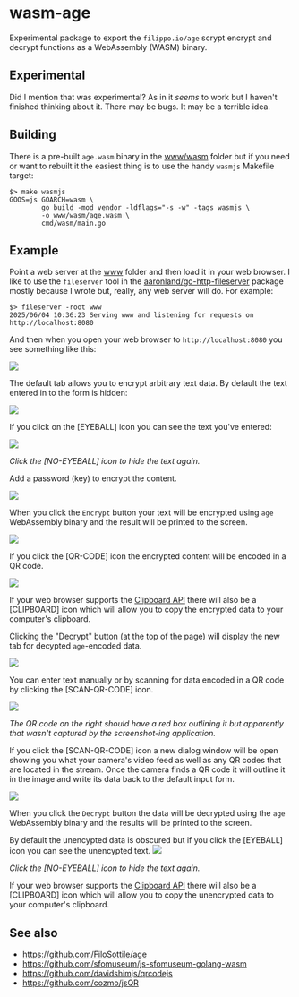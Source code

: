 # wasm-age

Experimental package to export the `filippo.io/age` scrypt encrypt and decrypt functions as a WebAssembly (WASM) binary.

## Experimental

Did I mention that was experimental? As in it _seems_ to work but I haven't finished thinking about it. There may be bugs. It may be a terrible idea.

## Building

There is a pre-built `age.wasm` binary in the [www/wasm](www/wasm) folder but if you need or want to rebuilt it the easiest thing is to use the handy `wasmjs` Makefile target:

```
$> make wasmjs
GOOS=js GOARCH=wasm \
		go build -mod vendor -ldflags="-s -w" -tags wasmjs \
		-o www/wasm/age.wasm \
		cmd/wasm/main.go
```		

## Example

Point a web server at the [www](www) folder and then load it in your web browser. I like to use the `fileserver` tool in the [aaronland/go-http-fileserver]() package mostly because I wrote but, really, any web server will do. For example:

```
$> fileserver -root www
2025/06/04 10:36:23 Serving www and listening for requests on http://localhost:8080
```

And then when you open your web browser to `http://localhost:8080` you see something like this:

![](docs/images/wasm-age-launch.png)

The default tab allows you to encrypt arbitrary text data. By default the text entered in to the form is hidden:

![](docs/images/wasm-age-encrypt-hidden.png)

If you click on the [EYEBALL] icon you can see the text you've entered:

![](docs/images/wasm-age-encrypt-plaintext.png)

_Click the [NO-EYEBALL] icon to hide the text again._

Add a password (key) to encrypt the content.

![](docs/images/wasm-age-encrypt-key.png)

When you click the `Encrypt` button your text will be encrypted using `age` WebAssembly binary and the result will be printed to the screen.

![](docs/images/wasm-age-encrypted.png)

If you click the [QR-CODE] icon the encrypted content will be encoded in a QR code.

![](docs/images/wasm-age-encrypted-qr.png)

If your web browser supports the [Clipboard API](https://developer.mozilla.org/en-US/docs/Web/API/Clipboard) there will also be a [CLIPBOARD] icon which will allow you to copy the encrypted data to your computer's clipboard.

Clicking the "Decrypt" button (at the top of the page) will display the new tab for decypted `age`-encoded data.

![](docs/images/wasm-age-decrypt.png)

You can enter text manually or by scanning for data encoded in a QR code by clicking the [SCAN-QR-CODE] icon.

![](docs/images/wasm-age-decrypt-qr.png)

_The QR code on the right should have a red box outlining it but apparently that wasn't captured by the screenshot-ing application._

If you click the [SCAN-QR-CODE] icon a new dialog window will be open showing you what your camera's video feed as well as any QR codes that are located in the stream. Once the camera finds a QR code it will outline it in the image and write its data back to the default input form.

![](docs/images/wasm-age-decrypted-hidden.png)

When you click the `Decrypt` button the data will be decrypted using the `age` WebAssembly binary and the results will be printed to the screen.

By default the unencypted data is obscured but if you click the [EYEBALL] icon you can see the unencypted text.
![](docs/images/wasm-age-decrypted-plaintext.png)

_Click the [NO-EYEBALL] icon to hide the text again._

If your web browser supports the [Clipboard API](https://developer.mozilla.org/en-US/docs/Web/API/Clipboard) there will also be a [CLIPBOARD] icon which will allow you to copy the unencrypted data to your computer's clipboard.

## See also

* https://github.com/FiloSottile/age
* https://github.com/sfomuseum/js-sfomuseum-golang-wasm
* https://github.com/davidshimjs/qrcodejs
* https://github.com/cozmo/jsQR